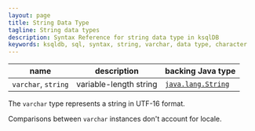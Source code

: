 ```yaml
---
layout: page
title: String Data Type
tagline: String data types
description: Syntax Reference for string data type in ksqlDB
keywords: ksqldb, sql, syntax, string, varchar, data type, character
---
```


| name                | description            | backing Java type
|---------------------|------------------------|------------------
| `varchar`, `string` | variable-length string | [`java.lang.String`](https://docs.oracle.com/en/java/javase/11/docs/api/java.base/java/lang/String.html)

The `varchar` type represents a string in UTF-16 format.

Comparisons between `varchar` instances don't account for locale.

